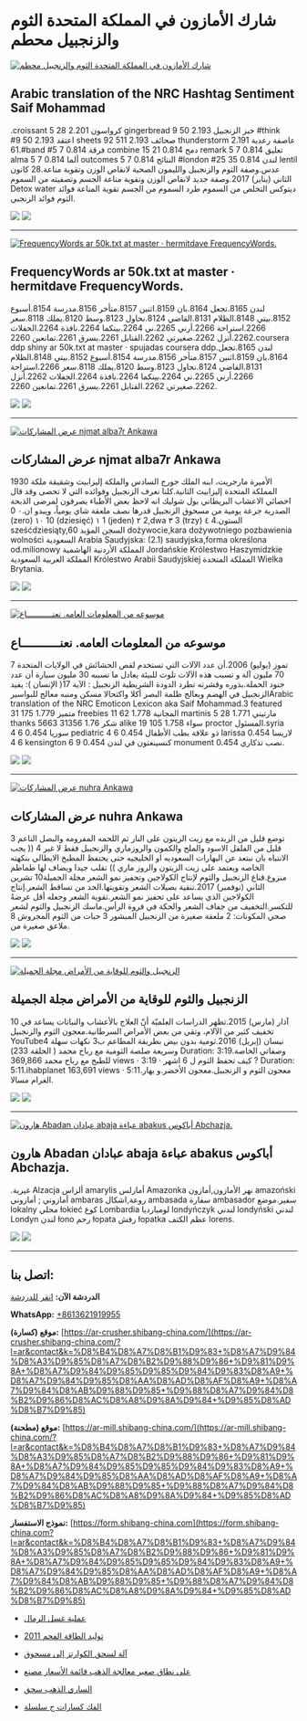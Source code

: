 # شارك الأمازون في المملكة المتحدة الثوم والزنجبيل محطم

<a href="https://swt.shibang-china.com/?l=ar&img&k=%D8%B4%D8%A7%D8%B1%D9%83+%D8%A7%D9%84%D8%A3%D9%85%D8%A7%D8%B2%D9%88%D9%86+%D9%81%D9%8A+%D8%A7%D9%84%D9%85%D9%85%D9%84%D9%83%D8%A9+%D8%A7%D9%84%D9%85%D8%AA%D8%AD%D8%AF%D8%A9+%D8%A7%D9%84%D8%AB%D9%88%D9%85+%D9%88%D8%A7%D9%84%D8%B2%D9%86%D8%AC%D8%A8%D9%8A%D9%84+%D9%85%D8%AD%D8%B7%D9%85" target="_blank">![شارك الأمازون في المملكة المتحدة الثوم والزنجبيل محطم](http://static.shibang-china.com/all-800x300/139.jpg)</a>

## Arabic translation of the NRC Hashtag Sentiment Saif Mohammad
.croissant كرواسون 2.201 28 5 gingerbread خبز الزنجبيل 2.193 50 9 #think #اعتقد 2.193 50 9 sheets صحائف 2.193 511 92 thunderstorm عاصفة رعدية 2.191 61.#band #فرقة 0.814 7 5 combine دمج 0.814 21 15 remark تعليق 0.814 7 5 alma ألما 0.814 7 5 outcomes النتائج 0.814 7 5 #london #لندن 0.814 35 25 lentil عدس.وصفة الثوم والزنجبيل والليمون الصحية لانقاص الوزن وتقوية مناعة.28 كانون الثاني (يناير) 2017.وصفة جديد لانقاص الوزن وتقوية مناعة الجسم وتصفيته من السموم Detox water ديتوكس التخلص من السموم طرد السموم من الجسم تقوية المناعة فوائد الثوم فوائد الزنجبي.


<a href="https://whatsapp.shibangsoft.com/WhatsApp.php" target="_blank" title="WhatsApp">![](http://static.shibang-china.com/icon/whatsapp.png)</a> <a href="https://swt.shibang-china.com/?l=ar&icon&k=%D8%B4%D8%A7%D8%B1%D9%83+%D8%A7%D9%84%D8%A3%D9%85%D8%A7%D8%B2%D9%88%D9%86+%D9%81%D9%8A+%D8%A7%D9%84%D9%85%D9%85%D9%84%D9%83%D8%A9+%D8%A7%D9%84%D9%85%D8%AA%D8%AD%D8%AF%D8%A9+%D8%A7%D9%84%D8%AB%D9%88%D9%85+%D9%88%D8%A7%D9%84%D8%B2%D9%86%D8%AC%D8%A8%D9%8A%D9%84+%D9%85%D8%AD%D8%B7%D9%85" target="_blank">![](http://static.shibang-china.com/icon/chat-ar.png)</a>

---

<a href="https://swt.shibang-china.com/?l=ar&img&k=%D8%B4%D8%A7%D8%B1%D9%83+%D8%A7%D9%84%D8%A3%D9%85%D8%A7%D8%B2%D9%88%D9%86+%D9%81%D9%8A+%D8%A7%D9%84%D9%85%D9%85%D9%84%D9%83%D8%A9+%D8%A7%D9%84%D9%85%D8%AA%D8%AD%D8%AF%D8%A9+%D8%A7%D9%84%D8%AB%D9%88%D9%85+%D9%88%D8%A7%D9%84%D8%B2%D9%86%D8%AC%D8%A8%D9%8A%D9%84+%D9%85%D8%AD%D8%B7%D9%85" target="_blank">![FrequencyWords ar 50k.txt at master · hermitdave FrequencyWords.](http://static.shibang-china.com/all-800x300/1055.jpg)</a>

## FrequencyWords ar 50k.txt at master · hermitdave FrequencyWords.
لندن 8165.تجعل 8164.بان 8159.اثنين 8157.متأخر 8156.مدرسة 8154.أسبوع 8152.بيتي 8148.الظلام 8131.القاضي 8124.نحاول 8123.وسط 8120.يملك 8118.سعر 2266.استراحة 2266.أرني 2265.ني 2264.بينكما 2264.نافذة 2264.الحفلات 2262.أنزل 2262.صغيرتي 2262.القنابل 2261.يسرق 2261.تمانعين 2260.coursera ddp shiny ar 50k.txt at master · spujadas coursera ddp.لندن 8165.تجعل 8164.بان 8159.اثنين 8157.متأخر 8156.مدرسة 8154.أسبوع 8152.بيتي 8148.الظلام 8131.القاضي 8124.نحاول 8123.وسط 8120.يملك 8118.سعر 2266.استراحة 2266.أرني 2265.ني 2264.بينكما 2264.نافذة 2264.الحفلات 2262.أنزل 2262.صغيرتي 2262.القنابل 2261.يسرق 2261.تمانعين 2260.


<a href="https://whatsapp.shibangsoft.com/WhatsApp.php" target="_blank" title="WhatsApp">![](http://static.shibang-china.com/icon/whatsapp.png)</a> <a href="https://swt.shibang-china.com/?l=ar&icon&k=%D8%B4%D8%A7%D8%B1%D9%83+%D8%A7%D9%84%D8%A3%D9%85%D8%A7%D8%B2%D9%88%D9%86+%D9%81%D9%8A+%D8%A7%D9%84%D9%85%D9%85%D9%84%D9%83%D8%A9+%D8%A7%D9%84%D9%85%D8%AA%D8%AD%D8%AF%D8%A9+%D8%A7%D9%84%D8%AB%D9%88%D9%85+%D9%88%D8%A7%D9%84%D8%B2%D9%86%D8%AC%D8%A8%D9%8A%D9%84+%D9%85%D8%AD%D8%B7%D9%85" target="_blank">![](http://static.shibang-china.com/icon/chat-ar.png)</a>

---

<a href="https://swt.shibang-china.com/?l=ar&img&k=%D8%B4%D8%A7%D8%B1%D9%83+%D8%A7%D9%84%D8%A3%D9%85%D8%A7%D8%B2%D9%88%D9%86+%D9%81%D9%8A+%D8%A7%D9%84%D9%85%D9%85%D9%84%D9%83%D8%A9+%D8%A7%D9%84%D9%85%D8%AA%D8%AD%D8%AF%D8%A9+%D8%A7%D9%84%D8%AB%D9%88%D9%85+%D9%88%D8%A7%D9%84%D8%B2%D9%86%D8%AC%D8%A8%D9%8A%D9%84+%D9%85%D8%AD%D8%B7%D9%85" target="_blank">![عرض المشاركات njmat alba7r Ankawa](http://static.shibang-china.com/all-800x300/278.jpg)</a>

## عرض المشاركات njmat alba7r Ankawa
1930 الأميرة مارجريت، ابنه الملك جورج السادس والملكة إليزابيث وشقيقة ملكة المملكة المتحدة إليزابيث الثانية.كلنا نعرف الزنجبيل وفوائده التي لا تحصى وقد قال اخصائي الاعشاب البريطاني بول شوليك انه لاحظ بعض الأطباء يصرفون لمرضى الذبحة الصدرية جرعة يومية من مسحوق الزنجبيل قدرها نصف ملعقة شاي يومياً، ويبدو ان.٠ 0 (zero) ١٠ 10 (dziesięć) ١ 1 (jeden) ٢ 2,dwa ٣ 3 (trzy) ٤ 4.الستون sześćdziesiąty,60 السجن المؤبد dożywocie,kara dożywotniego pozbawienia wolności السعودية Arabia Saudyjska: (2.1) saudyjska,forma określona od.milionowy المملكة الأردنية الهاشمية Jordańskie Królestwo Haszymidzkie المملكة العربية السعودية Królestwo Arabii Saudyjskiej المملكة المتحدة Wielka Brytania.


<a href="https://whatsapp.shibangsoft.com/WhatsApp.php" target="_blank" title="WhatsApp">![](http://static.shibang-china.com/icon/whatsapp.png)</a> <a href="https://swt.shibang-china.com/?l=ar&icon&k=%D8%B4%D8%A7%D8%B1%D9%83+%D8%A7%D9%84%D8%A3%D9%85%D8%A7%D8%B2%D9%88%D9%86+%D9%81%D9%8A+%D8%A7%D9%84%D9%85%D9%85%D9%84%D9%83%D8%A9+%D8%A7%D9%84%D9%85%D8%AA%D8%AD%D8%AF%D8%A9+%D8%A7%D9%84%D8%AB%D9%88%D9%85+%D9%88%D8%A7%D9%84%D8%B2%D9%86%D8%AC%D8%A8%D9%8A%D9%84+%D9%85%D8%AD%D8%B7%D9%85" target="_blank">![](http://static.shibang-china.com/icon/chat-ar.png)</a>

---

<a href="https://swt.shibang-china.com/?l=ar&img&k=%D8%B4%D8%A7%D8%B1%D9%83+%D8%A7%D9%84%D8%A3%D9%85%D8%A7%D8%B2%D9%88%D9%86+%D9%81%D9%8A+%D8%A7%D9%84%D9%85%D9%85%D9%84%D9%83%D8%A9+%D8%A7%D9%84%D9%85%D8%AA%D8%AD%D8%AF%D8%A9+%D8%A7%D9%84%D8%AB%D9%88%D9%85+%D9%88%D8%A7%D9%84%D8%B2%D9%86%D8%AC%D8%A8%D9%8A%D9%84+%D9%85%D8%AD%D8%B7%D9%85" target="_blank">![موسوعه من المعلومات العامه. نعنـــــــــــاع](http://static.shibang-china.com/all-800x300/733.jpg)</a>

## موسوعه من المعلومات العامه. نعنـــــــــــاع
7 تموز (يوليو) 2006.أن عدد الآلات التي تستخدم لقص الحشائش في الولايات المتحدة 70 مليون آلة و تسبب هذه الآلات تلوث للبيئة يعادل ما تسببه 30 مليون سيارة أن عدد جنود الحملة.بذوره وقشرته تطرد الدودة الشريطية الزنجبيل : الآية 17( الإنسان ): يفيد الزنجبيل في الهضم ويعالج ظلمة البصر أكلا واكتحالا مسكن ومنبه معالج للبواسيرArabic translation of the NRC Emoticon Lexicon aka Saif Mohammad.3 featured متميز 1.779 175 31 freebies المجانية 1.778 62 11 martinis مارتيني 1.771 28 5 thanks شكر 1.76 31356 5663 alike سواء 1.758 105 19 proctor المسئول.syria سوريا 0.454 6 4 pediatric ذو علاقة بطب الأطفال 0.454 6 4 larissa لاريسا 0.454 6 4 kensington كنسينغتون في لندن 0.454 9 6 monument نصب تذكاري 0.454.


<a href="https://whatsapp.shibangsoft.com/WhatsApp.php" target="_blank" title="WhatsApp">![](http://static.shibang-china.com/icon/whatsapp.png)</a> <a href="https://swt.shibang-china.com/?l=ar&icon&k=%D8%B4%D8%A7%D8%B1%D9%83+%D8%A7%D9%84%D8%A3%D9%85%D8%A7%D8%B2%D9%88%D9%86+%D9%81%D9%8A+%D8%A7%D9%84%D9%85%D9%85%D9%84%D9%83%D8%A9+%D8%A7%D9%84%D9%85%D8%AA%D8%AD%D8%AF%D8%A9+%D8%A7%D9%84%D8%AB%D9%88%D9%85+%D9%88%D8%A7%D9%84%D8%B2%D9%86%D8%AC%D8%A8%D9%8A%D9%84+%D9%85%D8%AD%D8%B7%D9%85" target="_blank">![](http://static.shibang-china.com/icon/chat-ar.png)</a>

---

<a href="https://swt.shibang-china.com/?l=ar&img&k=%D8%B4%D8%A7%D8%B1%D9%83+%D8%A7%D9%84%D8%A3%D9%85%D8%A7%D8%B2%D9%88%D9%86+%D9%81%D9%8A+%D8%A7%D9%84%D9%85%D9%85%D9%84%D9%83%D8%A9+%D8%A7%D9%84%D9%85%D8%AA%D8%AD%D8%AF%D8%A9+%D8%A7%D9%84%D8%AB%D9%88%D9%85+%D9%88%D8%A7%D9%84%D8%B2%D9%86%D8%AC%D8%A8%D9%8A%D9%84+%D9%85%D8%AD%D8%B7%D9%85" target="_blank">![عرض المشاركات nuhra Ankawa](http://static.shibang-china.com/all-800x300/1287.jpg)</a>

## عرض المشاركات nuhra Ankawa
3 توضع قليل من الزبده مع زيت الزيتون على النار ثم اللحمه المفرومه والبصل الناعم قليل من الفلفل الاسود والملح والكمون والروزماري والزنجبيل فقط لا غير 4 (( يجب الانتباه بان نبتعد عن البهارات السعوديه او الخليجيه حتى يحتفظ المطبخ الايطالي بنكهته الخاصه ويعتمد على زيت الزيتون والروز ماري )) تقلب جيدا ويضاف لها طماطم منزوع.قناع الزنجبيل والثوم لإنتاج الكولاجين وتحفيز نمو الشعر مجلة الجميلة10 تشرين الثاني (نوفمبر) 2017.تنقية بصيلات الشعر وتقويتها.الحد من تساقط الشعر.إنتاج الكولاجين الذي يساعد على تحفيز نمو الشعر.تقوية الشعر وجعله أقل عرضةً للتكسر.التخفيف من جفاف الشعر والحكة في فروة الرأس.ماسك الزنجبيل والثوم لشعر صحي المكونات: 2 ملعقة صغيرة من الزنجبيل المبشور 3 حبات من الثوم المجروش 8 ملاعق صغيرة من.


<a href="https://whatsapp.shibangsoft.com/WhatsApp.php" target="_blank" title="WhatsApp">![](http://static.shibang-china.com/icon/whatsapp.png)</a> <a href="https://swt.shibang-china.com/?l=ar&icon&k=%D8%B4%D8%A7%D8%B1%D9%83+%D8%A7%D9%84%D8%A3%D9%85%D8%A7%D8%B2%D9%88%D9%86+%D9%81%D9%8A+%D8%A7%D9%84%D9%85%D9%85%D9%84%D9%83%D8%A9+%D8%A7%D9%84%D9%85%D8%AA%D8%AD%D8%AF%D8%A9+%D8%A7%D9%84%D8%AB%D9%88%D9%85+%D9%88%D8%A7%D9%84%D8%B2%D9%86%D8%AC%D8%A8%D9%8A%D9%84+%D9%85%D8%AD%D8%B7%D9%85" target="_blank">![](http://static.shibang-china.com/icon/chat-ar.png)</a>

---

<a href="https://swt.shibang-china.com/?l=ar&img&k=%D8%B4%D8%A7%D8%B1%D9%83+%D8%A7%D9%84%D8%A3%D9%85%D8%A7%D8%B2%D9%88%D9%86+%D9%81%D9%8A+%D8%A7%D9%84%D9%85%D9%85%D9%84%D9%83%D8%A9+%D8%A7%D9%84%D9%85%D8%AA%D8%AD%D8%AF%D8%A9+%D8%A7%D9%84%D8%AB%D9%88%D9%85+%D9%88%D8%A7%D9%84%D8%B2%D9%86%D8%AC%D8%A8%D9%8A%D9%84+%D9%85%D8%AD%D8%B7%D9%85" target="_blank">![الزنجبيل والثوم للوقاية من الأمراض مجلة الجميلة](http://static.shibang-china.com/all-800x300/607.jpg)</a>

## الزنجبيل والثوم للوقاية من الأمراض مجلة الجميلة
10 آذار (مارس) 2015.تظهر الدراسات العلميّة أنّ العلاج بالأعشاب والنباتات يساعد في تخفيف كثير من الآلام، وتقي من بعض الأمراض السرطانية.معجون الثوم والزنجبيل YouTube4 نيسان (إبريل) 2016.ثومية بدون بيض بطريقة المطاعم ب3 نكهات سهلة وسريعة صلصة الثومية مع رباح محمد ( الحلقة 233) Duration: 3:19.وصفاتي الخاصة للطبخ مع رباح محمد 369,866 views &middot; 3:19 &middot; كيف تحفظ الثوم ل 6 اشهر ? Duration: 5:11.ihabplanet 163,691 views &middot; 5:11.معجون الثوم و الزنجبيل.معجون الأخضر.و بهار الغرام مسالا.


<a href="https://whatsapp.shibangsoft.com/WhatsApp.php" target="_blank" title="WhatsApp">![](http://static.shibang-china.com/icon/whatsapp.png)</a> <a href="https://swt.shibang-china.com/?l=ar&icon&k=%D8%B4%D8%A7%D8%B1%D9%83+%D8%A7%D9%84%D8%A3%D9%85%D8%A7%D8%B2%D9%88%D9%86+%D9%81%D9%8A+%D8%A7%D9%84%D9%85%D9%85%D9%84%D9%83%D8%A9+%D8%A7%D9%84%D9%85%D8%AA%D8%AD%D8%AF%D8%A9+%D8%A7%D9%84%D8%AB%D9%88%D9%85+%D9%88%D8%A7%D9%84%D8%B2%D9%86%D8%AC%D8%A8%D9%8A%D9%84+%D9%85%D8%AD%D8%B7%D9%85" target="_blank">![](http://static.shibang-china.com/icon/chat-ar.png)</a>

---

<a href="https://swt.shibang-china.com/?l=ar&img&k=%D8%B4%D8%A7%D8%B1%D9%83+%D8%A7%D9%84%D8%A3%D9%85%D8%A7%D8%B2%D9%88%D9%86+%D9%81%D9%8A+%D8%A7%D9%84%D9%85%D9%85%D9%84%D9%83%D8%A9+%D8%A7%D9%84%D9%85%D8%AA%D8%AD%D8%AF%D8%A9+%D8%A7%D9%84%D8%AB%D9%88%D9%85+%D9%88%D8%A7%D9%84%D8%B2%D9%86%D8%AC%D8%A8%D9%8A%D9%84+%D9%85%D8%AD%D8%B7%D9%85" target="_blank">![هارون Abadan عبادان abaja عباءة abakus أباكوس Abchazja.](http://static.shibang-china.com/all-800x300/753.jpg)</a>

## هارون Abadan عبادان abaja عباءة abakus أباكوس Abchazja.
.غيرية Alzacja ألزاس amarylis أمارلس Amazonka نهر الأمازون,أمازون amazoński أمازوني ; أمازوني ambaras روعة,اشكال ambasada سفارة ambasador سفير.موضع lokalny محلي łokieć كوع Lombardia لومبارديا londyńczyk لندني londyński لندني Londyn لندن łono رحم łopata رفش łopatka عظم الكتف lorens.

<a href="https://whatsapp.shibangsoft.com/WhatsApp.php" target="_blank" title="WhatsApp">![](http://static.shibang-china.com/icon/whatsapp.png)</a> <a href="https://swt.shibang-china.com/?l=ar&icon&k=%D8%B4%D8%A7%D8%B1%D9%83+%D8%A7%D9%84%D8%A3%D9%85%D8%A7%D8%B2%D9%88%D9%86+%D9%81%D9%8A+%D8%A7%D9%84%D9%85%D9%85%D9%84%D9%83%D8%A9+%D8%A7%D9%84%D9%85%D8%AA%D8%AD%D8%AF%D8%A9+%D8%A7%D9%84%D8%AB%D9%88%D9%85+%D9%88%D8%A7%D9%84%D8%B2%D9%86%D8%AC%D8%A8%D9%8A%D9%84+%D9%85%D8%AD%D8%B7%D9%85" target="_blank">![](http://static.shibang-china.com/icon/chat-ar.png)</a>

---
## اتصل بنا:

**الدردشة الآن:** [انقر للدردشة](https://swt.shibang-china.com?l=ar&contact&k=%D8%B4%D8%A7%D8%B1%D9%83+%D8%A7%D9%84%D8%A3%D9%85%D8%A7%D8%B2%D9%88%D9%86+%D9%81%D9%8A+%D8%A7%D9%84%D9%85%D9%85%D9%84%D9%83%D8%A9+%D8%A7%D9%84%D9%85%D8%AA%D8%AD%D8%AF%D8%A9+%D8%A7%D9%84%D8%AB%D9%88%D9%85+%D9%88%D8%A7%D9%84%D8%B2%D9%86%D8%AC%D8%A8%D9%8A%D9%84+%D9%85%D8%AD%D8%B7%D9%85)

**WhatsApp:**  [+8613621919955](https://whatsapp.shibangsoft.com/WhatsApp.php)

**موقع (كسارة):** [https://ar-crusher.shibang-china.com/](https://ar-crusher.shibang-china.com/?l=ar&contact&k=%D8%B4%D8%A7%D8%B1%D9%83+%D8%A7%D9%84%D8%A3%D9%85%D8%A7%D8%B2%D9%88%D9%86+%D9%81%D9%8A+%D8%A7%D9%84%D9%85%D9%85%D9%84%D9%83%D8%A9+%D8%A7%D9%84%D9%85%D8%AA%D8%AD%D8%AF%D8%A9+%D8%A7%D9%84%D8%AB%D9%88%D9%85+%D9%88%D8%A7%D9%84%D8%B2%D9%86%D8%AC%D8%A8%D9%8A%D9%84+%D9%85%D8%AD%D8%B7%D9%85)

**موقع (مطحنة):** [https://ar-mill.shibang-china.com/](https://ar-mill.shibang-china.com/?l=ar&contact&k=%D8%B4%D8%A7%D8%B1%D9%83+%D8%A7%D9%84%D8%A3%D9%85%D8%A7%D8%B2%D9%88%D9%86+%D9%81%D9%8A+%D8%A7%D9%84%D9%85%D9%85%D9%84%D9%83%D8%A9+%D8%A7%D9%84%D9%85%D8%AA%D8%AD%D8%AF%D8%A9+%D8%A7%D9%84%D8%AB%D9%88%D9%85+%D9%88%D8%A7%D9%84%D8%B2%D9%86%D8%AC%D8%A8%D9%8A%D9%84+%D9%85%D8%AD%D8%B7%D9%85)

**نموذج الاستفسار:** [https://form.shibang-china.com](https://form.shibang-china.com?l=ar&contact&k=%D8%B4%D8%A7%D8%B1%D9%83+%D8%A7%D9%84%D8%A3%D9%85%D8%A7%D8%B2%D9%88%D9%86+%D9%81%D9%8A+%D8%A7%D9%84%D9%85%D9%85%D9%84%D9%83%D8%A9+%D8%A7%D9%84%D9%85%D8%AA%D8%AD%D8%AF%D8%A9+%D8%A7%D9%84%D8%AB%D9%88%D9%85+%D9%88%D8%A7%D9%84%D8%B2%D9%86%D8%AC%D8%A8%D9%8A%D9%84+%D9%85%D8%AD%D8%B7%D9%85)

* [عملية غسل الرمال](../30/%D8%B9%D9%85%D9%84%D9%8A%D8%A9%20%D8%BA%D8%B3%D9%84%20%D8%A7%D9%84%D8%B1%D9%85%D8%A7%D9%84.md)

* [توليد الطاقة الفحم 2011](../27/%D8%AA%D9%88%D9%84%D9%8A%D8%AF%20%D8%A7%D9%84%D8%B7%D8%A7%D9%82%D8%A9%20%D8%A7%D9%84%D9%81%D8%AD%D9%85%202011.md)

* [آلة لسحق الكوارتز إلى مسحوق](../29/%D8%A2%D9%84%D8%A9%20%D9%84%D8%B3%D8%AD%D9%82%20%D8%A7%D9%84%D9%83%D9%88%D8%A7%D8%B1%D8%AA%D8%B2%20%D8%A5%D9%84%D9%89%20%D9%85%D8%B3%D8%AD%D9%88%D9%82.md)

* [على نطاق صغير معالجة الذهب قائمة الأسعار مصنع](../30/%D8%B9%D9%84%D9%89%20%D9%86%D8%B7%D8%A7%D9%82%20%D8%B5%D8%BA%D9%8A%D8%B1%20%D9%85%D8%B9%D8%A7%D9%84%D8%AC%D8%A9%20%D8%A7%D9%84%D8%B0%D9%87%D8%A8%20%D9%82%D8%A7%D8%A6%D9%85%D8%A9%20%D8%A7%D9%84%D8%A3%D8%B3%D8%B9%D8%A7%D8%B1%20%D9%85%D8%B5%D9%86%D8%B9.md)

* [الساري الذهب سحق](../27/%D8%A7%D9%84%D8%B3%D8%A7%D8%B1%D9%8A%20%D8%A7%D9%84%D8%B0%D9%87%D8%A8%20%D8%B3%D8%AD%D9%82.md)

* [الفك كسارات ج سلسلة](../26/%D8%A7%D9%84%D9%81%D9%83%20%D9%83%D8%B3%D8%A7%D8%B1%D8%A7%D8%AA%20%D8%AC%20%D8%B3%D9%84%D8%B3%D9%84%D8%A9.md)